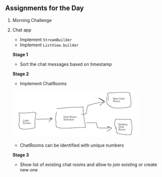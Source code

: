 ## Assignments for the Day
1. Morning Challenge 

2. Chat app
    - Implement `StreamBuilder`
    - Implement `ListView.builder`
    
    **Stage 1**
    - Sort the chat messages based on timestamp
    
    **Stage 2**
    - Implement ChatRooms
    
    ![](screenshots/Chat%20App%20Flow.png)
     
     - ChatRooms can be identified with unique numbers
     
     **Stage 3**
     
     - Show list of existing chat rooms and allow to join existing or 
     create new one
     